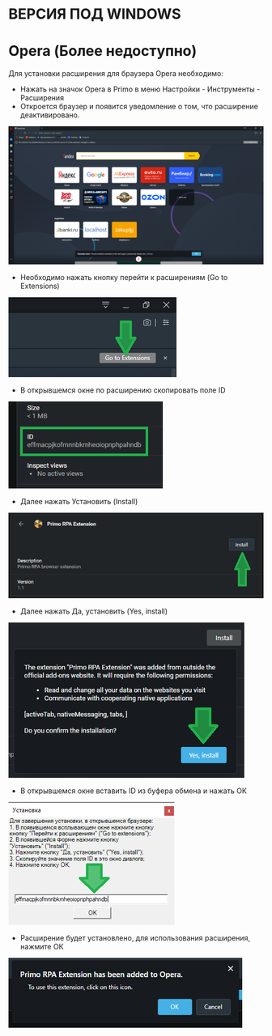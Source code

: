# ВЕРСИЯ ПОД WINDOWS

# Opera (Более недоступно)

Для установки расширения для браузера Opera необходимо:

* Нажать на значок Opera в Primo в меню Настройки - Инструменты - Расширения
* Откроется браузер и появится уведомление о том, что расширение деактивировано.&#x20;

![](../../resources/settings/plugin-install/op1.png)

* Необходимо нажать кнопку перейти к расширениям (Go to Extensions)

![](../../resources/settings/plugin-install/setup-op1.png)

* В открывшемся окне по расширению скопировать поле ID

![](../../resources/settings/plugin-install/setup-op4.png)

* Далее нажать Установить (Install)&#x20;

![](../../resources/settings/plugin-install/setup-op2.png)

* Далее нажать Да, установить (Yes, install)

![](../../resources/settings/plugin-install/setup-op3.png)

* В открывшемся окне вставить ID из буфера обмена и нажать ОК

![](../../resources/settings/plugin-install/setup-op5.png)

* Расширение будет установлено, для использования расширения, нажмите ОК

![](../../resources/settings/plugin-install/op6.png)
